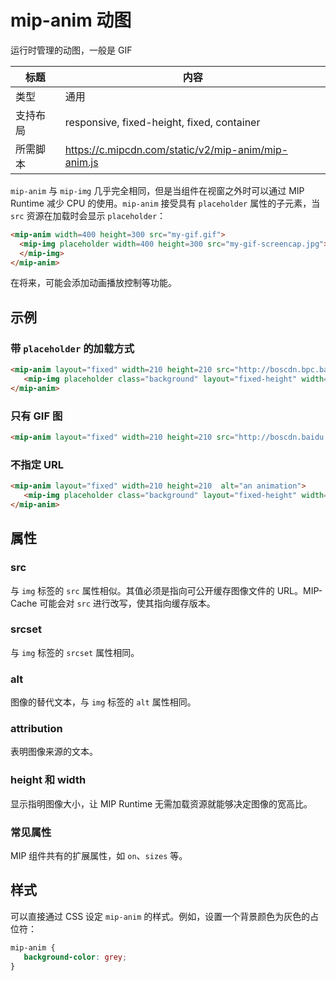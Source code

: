 # mip-anim 动图

运行时管理的动图，一般是 GIF

标题|内容
----|----
类型|通用
支持布局|responsive, fixed-height, fixed, container
所需脚本|https://c.mipcdn.com/static/v2/mip-anim/mip-anim.js

`mip-anim` 与 `mip-img` 几乎完全相同，但是当组件在视窗之外时可以通过 MIP Runtime 减少 CPU 的使用。`mip-anim` 接受具有 `placeholder` 属性的子元素，当 `src` 资源在加载时会显示 `placeholder`：

```html
<mip-anim width=400 height=300 src="my-gif.gif">
  <mip-img placeholder width=400 height=300 src="my-gif-screencap.jpg">
  </mip-img>
</mip-anim>
```

在将来，可能会添加动画播放控制等功能。

## 示例

### 带 `placeholder` 的加载方式

```html
<mip-anim layout="fixed" width=210 height=210 src="http://boscdn.bpc.baidu.com/v1/assets/mipengine/sample.gif" alt="an animation">
   <mip-img placeholder class="background" layout="fixed-height" width=210 height=210 src="http://boscdn.baidu.com/v1/assets/mipengine/logo.jpeg"></mip-img>
</mip-anim>
```

### 只有 GIF 图

```html
<mip-anim layout="fixed" width=210 height=210 src="http://boscdn.baidu.com/v1/assets/mipengine/sample.gif" alt="an animation"></mip-anim>
```

### 不指定 URL

```html
<mip-anim layout="fixed" width=210 height=210  alt="an animation">
   <mip-img placeholder class="background" layout="fixed-height" width=210 height=210 src="http://boscdn.baidu.com/v1/assets/mipengine/logo.jpeg"></mip-img>
</mip-anim>
```

## 属性

### src

与 `img` 标签的 `src` 属性相似。其值必须是指向可公开缓存图像文件的 URL。MIP-Cache 可能会对 `src` 进行改写，使其指向缓存版本。

### srcset

与 `img` 标签的 `srcset` 属性相同。

### alt

图像的替代文本，与 `img` 标签的 `alt` 属性相同。

### attribution

表明图像来源的文本。

### height 和 width

显示指明图像大小，让 MIP Runtime 无需加载资源就能够决定图像的宽高比。

### 常见属性

MIP 组件共有的扩展属性，如 `on`、`sizes` 等。

## 样式

可以直接通过 CSS 设定 `mip-anim` 的样式。例如，设置一个背景颜色为灰色的占位符：

```css
mip-anim {
   background-color: grey;
}
```